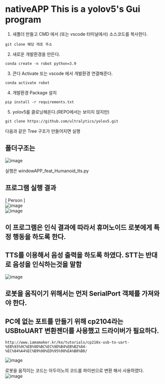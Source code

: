 # nativeAPP This is a yolov5's Gui program  
1. 새폴더 만들고 CMD 에서 (또는 vscode 터미널에서) 소스코드를 복사한다.
```
git clone 해당 레포 주소
```
2. 새로운 개발환경을 만든다.
```
conda create -n robot python=3.9
```  
3. 콘다 Activate 또는 vscode 에서 개발환경 연결해준다.
```
conda activate robot
```
4. 개발환경 Package 설치
```
pip install -r requirements.txt
```
5. yolov5를 클로닝해온다.(REPO에서는 보이지 않지만)
```
git clone https://github.com/ultralytics/yolov5.git
```

다음과 같은 Tree 구조가 만들어지면 실행
## 폴더구조는  
![image](https://github.com/jiwon0629/NativeAppYoloCustom_TTS/assets/149983498/4cf0882b-da39-4433-aa60-f670394588a8)


실행은 windowAPP_feat_Humanoid_tts.py  
## 프로그램 실행 결과  
[ Person ]  
![image](https://github.com/jiwon0629/NativeAppYoloCustom_TTS/assets/149983498/17545021-1352-47b0-b869-2cbfb0378f50)  
![image](https://github.com/jiwon0629/NativeAppYoloCustom_TTS/assets/149983498/ca639d35-598c-4f0f-b6af-fbcde57910d6)



## 이 프로그램은 인식 결과에 따라서 휴머노이드 로봇에게 특정 행동을 하도록 한다.  
## TTS를 이용해서 음성 출력을 하도록 하였다. STT는 반대로 음성을 인식하는것을 말함  
![image](https://github.com/jiwon0629/NativeAppYoloCustom_TTS/assets/149983498/20f500d1-3dd5-466b-a021-a81e3248ee36)  

## 로봇을 움직이기 위해서는 먼저 SerialPort 객체를 가져와야 한다.  
## PC에 없는 포트를 만들기 위해 cp2104라는 USBtoUART 변환젠더를 사용했고 드라이버가 필요하다.  
```
http://www.iamamaker.kr/ko/tutorials/cp210x-usb-to-uart-%EB%93%9C%EB%9D%BC%EC%9D%B4%EB%B2%84-%EC%84%A4%EC%B9%98%ED%95%98%EA%B8%B0/  
```
![image](https://github.com/jiwon0629/NativeAppYoloCustom_TTS/assets/149983498/29b97184-7e4d-4330-9854-861f26e583b2)  

로봇을 움직이는 코드는 아두이노의 코드를 파이썬으로 변환 해서 사용하였다.  
![image](https://github.com/jiwon0629/NativeAppYoloCustom_TTS/assets/149983498/3bfcf80a-0418-4486-8ee0-3c48ba4a1b21)








